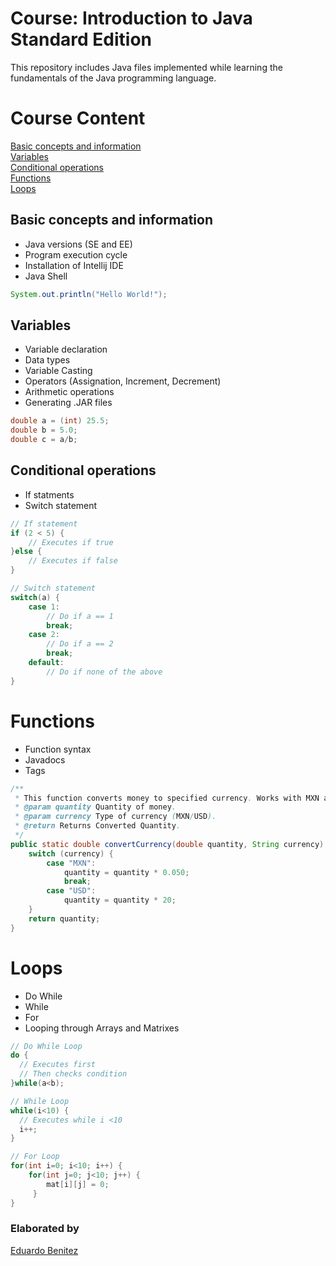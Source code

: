 # Course: Introduction to Java Standard Edition

This repository includes Java files implemented while learning the fundamentals of the Java programming language.

# Course Content
[Basic concepts and information](#basic-concepts-and-information)\
[Variables](#variables)\
[Conditional operations](#conditional-operations)\
[Functions](#functions)\
[Loops](#loops)

## Basic concepts and information 

- Java versions (SE and EE)
- Program execution cycle
- Installation of Intellij IDE
- Java Shell

```java
System.out.println("Hello World!");
```

## Variables 

- Variable declaration
- Data types
- Variable Casting
- Operators (Assignation, Increment, Decrement)
- Arithmetic operations
- Generating .JAR files

```java
double a = (int) 25.5;
double b = 5.0;
double c = a/b;
```

## Conditional operations
- If statments
- Switch statement

```java
// If statement
if (2 < 5) {
    // Executes if true
}else {
    // Executes if false
}

// Switch statement
switch(a) {
    case 1:
        // Do if a == 1
        break;
    case 2:
        // Do if a == 2
        break;
    default:
        // Do if none of the above
}
```

# Functions 
- Function syntax
- Javadocs
- Tags

```java
/**
 * This function converts money to specified currency. Works with MXN and USD.
 * @param quantity Quantity of money.
 * @param currency Type of currency (MXN/USD).
 * @return Returns Converted Quantity.
 */
public static double convertCurrency(double quantity, String currency) {
    switch (currency) {
        case "MXN":
            quantity = quantity * 0.050;
            break;
        case "USD":
            quantity = quantity * 20;
    }
    return quantity;
}
```

# Loops
- Do While
- While
- For
- Looping through Arrays and Matrixes

```java
// Do While Loop
do {
  // Executes first 
  // Then checks condition
}while(a<b);

// While Loop
while(i<10) {
  // Executes while i <10
  i++;
}

// For Loop
for(int i=0; i<10; i++) {
    for(int j=0; j<10; j++) {
        mat[i][j] = 0;
     }
}   
```


### Elaborated by
[Eduardo Benitez](https://github.com/EduardoBtz)
